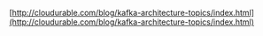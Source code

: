 [http://cloudurable.com/blog/kafka-architecture-topics/index.html](http://cloudurable.com/blog/kafka-architecture-topics/index.html)
